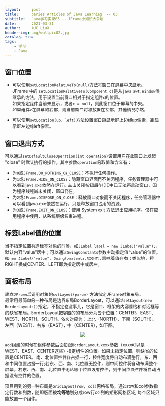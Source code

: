 ```yaml
---
layout:     post
title:      Series Articles of Java Learning  -- 05
subtitle:   Java学习实录03 -- JFrame小知识大杂烩
date:       2021-03-31
author:     OUC_LiuX
header-img: img/wallpic02.jpg
catalog: true
tags:
    - 学习
    - Java
---
```


<head>
    <script src="https://cdn.mathjax.org/mathjax/latest/MathJax.js?config=TeX-AMS-MML_HTMLorMML" type="text/javascript"></script>
    <script type="text/x-mathjax-config">
        MathJax.Hub.Config({
            tex2jax: {
            skipTags: ['script', 'noscript', 'style', 'textarea', 'pre'],
            inlineMath: [['$','$']]
            }
        });
    </script>
</head>  


## 窗口位置     

* 可以使用`setLocationRelativeTo(null)`方法将窗口在屏幕中央显示。   
  JFrame 中的 `setLocationRelativeTo(Component c)`是从`java.awt.Window`类继承的方法，用于设置当前窗口相对于指定组件`c`的位置。    
  如果指定组件当前未显示，或者`c = null`，则此窗口位于屏幕的中央。    
  如果组件`c`在屏幕的右部，则当前窗口将被放置在左部，其他情况亦然。    

* 可以使用`setLocation(up, left)`方法设置窗口距显示屏上边缘up像素，距显示屏左边缘left像素。     


## 窗口退出方式     

可以通过`setDefaultCloseOperation(int operation)`设置用户在此窗口上发起 "close" 时默认执行的操作。其中参数`operation`的取值和含义有：    
*  为`0`或`JFrame.DO_NOTHING_ON_CLOSE`：不执行任何操作。    
*  为`1`或`JFrame.HIDE_ON_CLOSE`：隐藏窗口界面而不关闭程序，任务管理器中可以看到java.exe依然在运行。点击关闭按钮后在IDE中已无法再启动窗口，因为程序线程尚未关闭，窗口仍在。    
*  为`2`或`JFrame.DISPOSE_ON_CLOSE`：释放窗口对象而不关闭程序，任务管理器中可以看到java.exe依然在运行，只是释放窗口占用的资源。     
*  为`3`或`JFrame.EXIT_ON_CLOSE`：使用 System exit 方法退出应用程序。仅在应用程序中使用，从系统层级结束进程。

## 标签Label值的位置     

当不指定位置构造标签对象的时候，如`JLabel label = new JLabel("value");`，默认内容“value”居中；可以通过`SwingConstants`参数主动指定值“value”的位置。如`new JLabel("value", SwingConstants.RIGHT);`意味着值在右；类似地，将RIGHT换成CENTER、LEFT即为指定居中或居左。     

## 面板布局     

建立`JFrame`后调用对象的`setLayout(param)` 方法指定JFrame对象布局。   
最常用最简单的一种布局是边界布局BorderLayout，可以通过`setLayout(new BorderLayout())`指定，不指定也没事儿，它是窗口、框架的内容窗格和对话框等的缺省布局。BorderLayout把容器的的布局分为五个位置：CENTER、EAST、WEST、NORTH、SOUTH。依次对应为：上北（NORTH）、下南（SOUTH）、左西（WEST）、右东（EAST），中（CENTER），如下图。

<div align=center><img src="https://raw.githubusercontent.com/OUCliuxiang/OUCliuxiang.github.io/master/img/javaSeries/java-006.png"></div>    

 
`add`组建的时候在组件参数后面加跟`BorderLayout.xxxx`参数（xxxx可以是WEST、EAST、CENTER这些）指定组件的位置。如果未指定位置，则缺省的位置是CENTER。
南、北位置控件各占据一行，控件宽度将自动布满整行。东、西和中间位置占据一行;若东、西、南、北位置无控件，则中间控件将自动布满整个屏幕。若东、西、南、北位置中无论哪个位置没有控件，则中间位置控件将自动占据没有控件的位置。    


项目用到的另一种布局是`GridLayout(row, col)`网格布局，通过row和col参数指定行数和列数，随即版面被**均等地**划分成row行col列的矩形网格区域, 每个区域只能放置一个组件。